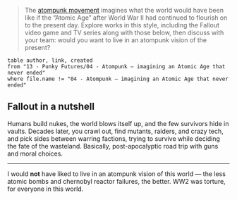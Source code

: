 > The [atompunk movement](https://www.aesdes.org/2024/01/24/atompunk/) imagines what the world would have been like if the “Atomic Age” after World War II had continued to flourish on to the present day. Explore works in this style, including the Fallout video game and TV series along with those below, then discuss with your team: would you want to live in an atompunk vision of the present?

```dataview
table author, link, created
from "13 - Punky Futures/04 - Atompunk — imagining an Atomic Age that never ended"
where file.name != "04 - Atompunk — imagining an Atomic Age that never ended"
```

## Fallout in a nutshell

Humans build nukes, the world blows itself up, and the few survivors hide in vaults. Decades later, you crawl out, find mutants, raiders, and crazy tech, and pick sides between warring factions, trying to survive while deciding the fate of the wasteland. Basically, post-apocalyptic road trip with guns and moral choices.

---

I would **not** have liked to live in an atompunk vision of this world — the less atomic bombs and chernobyl reactor failures, the better. WW2 was torture, for everyone in this world.